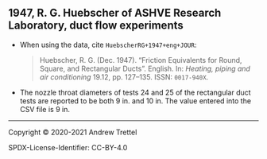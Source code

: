 ## 1947, R. G. Huebscher of ASHVE Research Laboratory, duct flow experiments

- When using the data, cite `HuebscherRG+1947+eng+JOUR`:

    > Huebscher, R. G. (Dec. 1947). “Friction Equivalents for Round, Square,
    > and Rectangular Ducts”.  English. In: *Heating, piping and air
    > conditioning* 19.12, pp. 127–135. ISSN: `0017-940X`.

- The nozzle throat diameters of tests 24 and 25 of the rectangular duct tests
  are reported to be both 9 in. and 10 in.  The value entered into the CSV file
  is 9 in.

-------------------------------------------------------------------------------

Copyright © 2020-2021 Andrew Trettel

SPDX-License-Identifier: CC-BY-4.0
